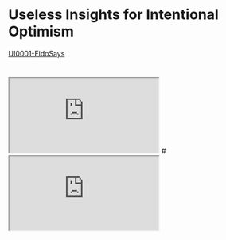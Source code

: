 # Useless Insights for Intentional Optimism

[UI0001-FidoSays](https://srinimkasturi.github.io/ui4io/Fido0001.md)
#
<iframe src="https://srinimkasturi.github.io/ui4io/Fido0001.md" title="Fido0001"></iframe>
#
<iframe src="https://srinimkasturi.github.io/ui4io/Fido0001image.png" title="Fido0001"></iframe>

